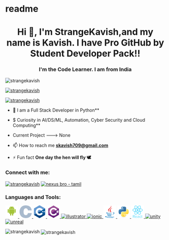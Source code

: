 # readme
<h1 align="center">Hi 👋, I'm StrangeKavish,and my name is Kavish. I have Pro GitHub by Student Developer Pack!!</h1>
<h3 align="center">I'm the Code Learner. I am from India</h3>

<p align="left"> <img src="https://komarev.com/ghpvc/?username=strangekavish&label=Profile%20views&color=0e75b6&style=flat" alt="strangekavish" /> </p>

<p align="left"> <a href="https://github.com/ryo-ma/github-profile-trophy"><img src="https://github-profile-trophy.vercel.app/?username=strangekavish" alt="strangekavish" /></a> </p>

<p align="left"> <a href="https://twitter.com/strangekavish" target="blank"><img src="https://img.shields.io/twitter/follow/strangekavish?logo=twitter&style=for-the-badge" alt="strangekavish" /></a> </p>

- 🌱 I am a Full Stack Developer in Python**

- $ Curiosity in AI/DS/ML, Automation, Cyber Security and Cloud Computing**

- Current Project ---> None

- 📫 How to reach me **skavish709@gmail.com**

- ⚡ Fun fact **One day the hen will fly 🕊️**

<h3 align="left">Connect with me:</h3>
<p align="left">
<a href="https://twitter.com/strangekavish" target="blank"><img align="center" src="https://raw.githubusercontent.com/rahuldkjain/github-profile-readme-generator/master/src/images/icons/Social/twitter.svg" alt="strangekavish" height="30" width="40" /></a>
<a href="https://www.youtube.com/c/nexus bro - tamil" target="blank"><img align="center" src="https://raw.githubusercontent.com/rahuldkjain/github-profile-readme-generator/master/src/images/icons/Social/youtube.svg" alt="nexus bro - tamil" height="30" width="40" /></a>
</p>

<h3 align="left">Languages and Tools:</h3>
<p align="left"> <a href="https://developer.android.com" target="_blank" rel="noreferrer"> <img src="https://raw.githubusercontent.com/devicons/devicon/master/icons/android/android-original-wordmark.svg" alt="android" width="40" height="40"/> </a> <a href="https://www.cprogramming.com/" target="_blank" rel="noreferrer"> <img src="https://raw.githubusercontent.com/devicons/devicon/master/icons/c/c-original.svg" alt="c" width="40" height="40"/> </a> <a href="https://www.w3schools.com/cpp/" target="_blank" rel="noreferrer"> <img src="https://raw.githubusercontent.com/devicons/devicon/master/icons/cplusplus/cplusplus-original.svg" alt="cplusplus" width="40" height="40"/> </a> <a href="https://www.w3schools.com/cs/" target="_blank" rel="noreferrer"> <img src="https://raw.githubusercontent.com/devicons/devicon/master/icons/csharp/csharp-original.svg" alt="csharp" width="40" height="40"/> </a> <a href="https://www.adobe.com/in/products/illustrator.html" target="_blank" rel="noreferrer"> <img src="https://www.vectorlogo.zone/logos/adobe_illustrator/adobe_illustrator-icon.svg" alt="illustrator" width="40" height="40"/> </a> <a href="https://ionicframework.com" target="_blank" rel="noreferrer"> <img src="https://upload.wikimedia.org/wikipedia/commons/d/d1/Ionic_Logo.svg" alt="ionic" width="40" height="40"/> </a> <a href="https://www.java.com" target="_blank" rel="noreferrer"> <img src="https://raw.githubusercontent.com/devicons/devicon/master/icons/java/java-original.svg" alt="java" width="40" height="40"/> </a> <a href="https://www.python.org" target="_blank" rel="noreferrer"> <img src="https://raw.githubusercontent.com/devicons/devicon/master/icons/python/python-original.svg" alt="python" width="40" height="40"/> </a> <a href="https://reactjs.org/" target="_blank" rel="noreferrer"> <img src="https://raw.githubusercontent.com/devicons/devicon/master/icons/react/react-original-wordmark.svg" alt="react" width="40" height="40"/> </a> <a href="https://unity.com/" target="_blank" rel="noreferrer"> <img src="https://www.vectorlogo.zone/logos/unity3d/unity3d-icon.svg" alt="unity" width="40" height="40"/> </a> <a href="https://unrealengine.com/" target="_blank" rel="noreferrer"> <img src="https://raw.githubusercontent.com/kenangundogan/fontisto/036b7eca71aab1bef8e6a0518f7329f13ed62f6b/icons/svg/brand/unreal-engine.svg" alt="unreal" width="40" height="40"/> </a> </p>

<p><img align="left" src="https://github-readme-stats.vercel.app/api/top-langs?username=strangekavish&show_icons=true&locale=en&layout=compact" alt="strangekavish" /></p>

<p>&nbsp;<img align="center" src="https://github-readme-stats.vercel.app/api?username=strangekavish&show_icons=true&locale=en" alt="strangekavish" /></p>
